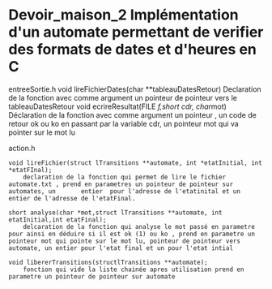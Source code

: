 # Devoir_maison_2 Implémentation d'un automate permettant de verifier des formats de dates et d'heures en C 
entreeSortie.h
	void lireFichierDates(char **tableauDatesRetour)
		Declaration de la fonction avec comme argument un pointeur de pointeur vers le tableauDatesRetour
	void ecrireResultat(FILE *f,short cdr, char*mot)
			Déclaration de la fonction avec comme argument un pointeur , un code de retour ok ou ko en passant par la variable  cdr, 
			un pointeur mot qui va pointer sur le mot lu
	
action.h


	void lireFichier(struct lTransitions **automate, int *etatInitial, int *etatFInal);
		declaration de la fonction qui permet de lire le fichier automate.txt , prend en parametres un pointeur de pointeur sur automates, un 		entier  pour l'adresse de l'etatinital et un entier de l'adresse de l'etatFinal.
	
	short analyse(char *mot,struct lTransitions **automate, int etatInitial,int etatFinal);
		delcaration de la fonction qui analyse le mot passé en parametre pour ainsi en déduire si il est ok (1) ou ko , prend en parametre un 		pointeur mot qui pointe sur le mot lu, pointeur de pointeur vers automate, un entier pour l'etat final et un pour l'etat intial
		
	void libererTransitions(structlTransitions **automate);
		fonction qui vide la liste chainée apres utilisation prend en parametre un pointeur de pointeur sur automate
		
		
